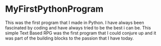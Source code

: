 # MyFirstPythonProgram
 This was the first program that I made in Python. I have always been fascinated by coding and have always tried to be the best i can be. This simple Text Based RPG was the first program that I could conjure up and it was part of the building blocks to the passion that I have today.
